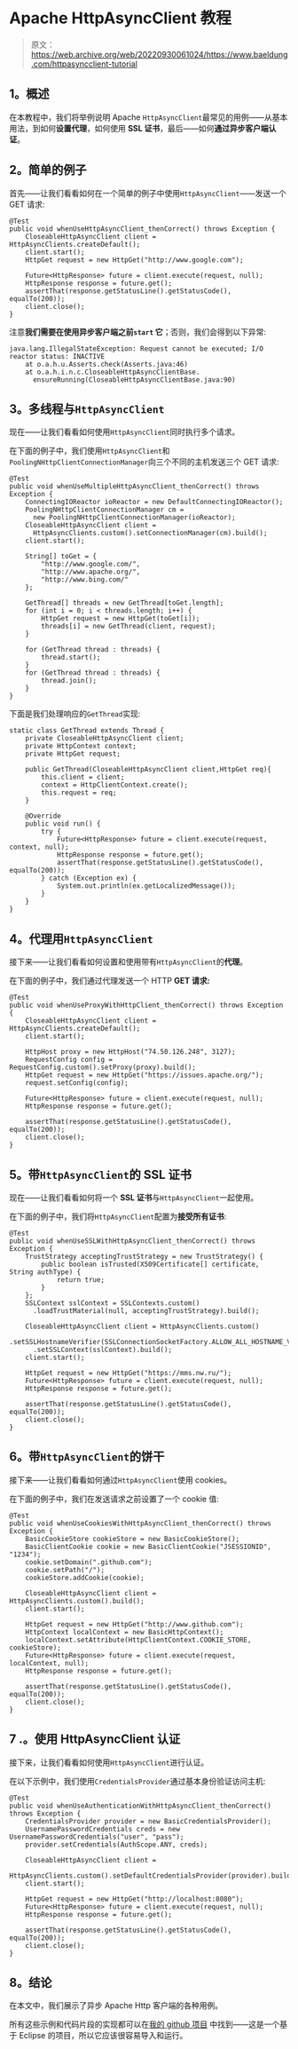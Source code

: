 # Apache HttpAsyncClient 教程

> 原文：<https://web.archive.org/web/20220930061024/https://www.baeldung.com/httpasyncclient-tutorial>

## 1。概述

在本教程中，我们将举例说明 Apache `HttpAsyncClient`最常见的用例——从基本用法，到如何**设置代理**，如何使用 **SSL 证书**，最后——如何**通过异步客户端认证**。

## 2。简单的例子

首先——让我们看看如何在一个简单的例子中使用`HttpAsyncClient`——发送一个 GET 请求:

```
@Test
public void whenUseHttpAsyncClient_thenCorrect() throws Exception {
    CloseableHttpAsyncClient client = HttpAsyncClients.createDefault();
    client.start();
    HttpGet request = new HttpGet("http://www.google.com");

    Future<HttpResponse> future = client.execute(request, null);
    HttpResponse response = future.get();
    assertThat(response.getStatusLine().getStatusCode(), equalTo(200));
    client.close();
}
```

注意**我们需要在使用异步客户端之前`start` 它**；否则，我们会得到以下异常:

```
java.lang.IllegalStateException: Request cannot be executed; I/O reactor status: INACTIVE
    at o.a.h.u.Asserts.check(Asserts.java:46)
    at o.a.h.i.n.c.CloseableHttpAsyncClientBase.
      ensureRunning(CloseableHttpAsyncClientBase.java:90)
```

## 3。多线程与`HttpAsyncClient`

现在——让我们看看如何使用`HttpAsyncClient`同时执行多个请求。

在下面的例子中，我们使用`HttpAsyncClient`和`PoolingNHttpClientConnectionManager`向三个不同的主机发送三个 GET 请求:

```
@Test
public void whenUseMultipleHttpAsyncClient_thenCorrect() throws Exception {
    ConnectingIOReactor ioReactor = new DefaultConnectingIOReactor();
    PoolingNHttpClientConnectionManager cm = 
      new PoolingNHttpClientConnectionManager(ioReactor);
    CloseableHttpAsyncClient client = 
      HttpAsyncClients.custom().setConnectionManager(cm).build();
    client.start();

    String[] toGet = { 
        "http://www.google.com/", 
        "http://www.apache.org/", 
        "http://www.bing.com/" 
    };

    GetThread[] threads = new GetThread[toGet.length];
    for (int i = 0; i < threads.length; i++) {
        HttpGet request = new HttpGet(toGet[i]);
        threads[i] = new GetThread(client, request);
    }

    for (GetThread thread : threads) {
        thread.start();
    }
    for (GetThread thread : threads) {
        thread.join();
    }
}
```

下面是我们处理响应的`GetThread`实现:

```
static class GetThread extends Thread {
    private CloseableHttpAsyncClient client;
    private HttpContext context;
    private HttpGet request;

    public GetThread(CloseableHttpAsyncClient client,HttpGet req){
        this.client = client;
        context = HttpClientContext.create();
        this.request = req;
    }

    @Override
    public void run() {
        try {
            Future<HttpResponse> future = client.execute(request, context, null);
            HttpResponse response = future.get();
            assertThat(response.getStatusLine().getStatusCode(), equalTo(200));
        } catch (Exception ex) {
            System.out.println(ex.getLocalizedMessage());
        }
    }
}
```

## 4。代理用`HttpAsyncClient`

接下来——让我们看看如何设置和使用带有`HttpAsyncClient`的**代理**。

在下面的例子中，我们通过代理发送一个 HTTP **GET 请求:**

```
@Test
public void whenUseProxyWithHttpClient_thenCorrect() throws Exception {
    CloseableHttpAsyncClient client = HttpAsyncClients.createDefault();
    client.start();

    HttpHost proxy = new HttpHost("74.50.126.248", 3127);
    RequestConfig config = RequestConfig.custom().setProxy(proxy).build();
    HttpGet request = new HttpGet("https://issues.apache.org/");
    request.setConfig(config);

    Future<HttpResponse> future = client.execute(request, null);
    HttpResponse response = future.get();

    assertThat(response.getStatusLine().getStatusCode(), equalTo(200));
    client.close();
}
```

## 5。带`HttpAsyncClient`的 SSL 证书

现在——让我们看看如何将一个 **SSL 证书**与`HttpAsyncClient`一起使用。

在下面的例子中，我们将`HttpAsyncClient`配置为**接受所有证书**:

```
@Test
public void whenUseSSLWithHttpAsyncClient_thenCorrect() throws Exception {
    TrustStrategy acceptingTrustStrategy = new TrustStrategy() {
        public boolean isTrusted(X509Certificate[] certificate,  String authType) {
            return true;
        }
    };
    SSLContext sslContext = SSLContexts.custom()
      .loadTrustMaterial(null, acceptingTrustStrategy).build();

    CloseableHttpAsyncClient client = HttpAsyncClients.custom()
      .setSSLHostnameVerifier(SSLConnectionSocketFactory.ALLOW_ALL_HOSTNAME_VERIFIER)
      .setSSLContext(sslContext).build();
    client.start();

    HttpGet request = new HttpGet("https://mms.nw.ru/");
    Future<HttpResponse> future = client.execute(request, null);
    HttpResponse response = future.get();

    assertThat(response.getStatusLine().getStatusCode(), equalTo(200));
    client.close();
}
```

## 6。带`HttpAsyncClient`的饼干

接下来——让我们看看如何通过`HttpAsyncClient`使用 cookies。

在下面的例子中，我们在发送请求之前设置了一个 cookie 值:

```
@Test
public void whenUseCookiesWithHttpAsyncClient_thenCorrect() throws Exception {
    BasicCookieStore cookieStore = new BasicCookieStore();
    BasicClientCookie cookie = new BasicClientCookie("JSESSIONID", "1234");
    cookie.setDomain(".github.com");
    cookie.setPath("/");
    cookieStore.addCookie(cookie);

    CloseableHttpAsyncClient client = HttpAsyncClients.custom().build();
    client.start();

    HttpGet request = new HttpGet("http://www.github.com");
    HttpContext localContext = new BasicHttpContext();
    localContext.setAttribute(HttpClientContext.COOKIE_STORE, cookieStore);
    Future<HttpResponse> future = client.execute(request, localContext, null);
    HttpResponse response = future.get();

    assertThat(response.getStatusLine().getStatusCode(), equalTo(200));
    client.close();
}
```

## 7 .**。使用 HttpAsyncClient 认证**

接下来，让我们看看如何使用`HttpAsyncClient`进行认证。

在以下示例中，我们使用`CredentialsProvider`通过基本身份验证访问主机:

```
@Test
public void whenUseAuthenticationWithHttpAsyncClient_thenCorrect() throws Exception {
    CredentialsProvider provider = new BasicCredentialsProvider();
    UsernamePasswordCredentials creds = new UsernamePasswordCredentials("user", "pass");
    provider.setCredentials(AuthScope.ANY, creds);

    CloseableHttpAsyncClient client = 
      HttpAsyncClients.custom().setDefaultCredentialsProvider(provider).build();
    client.start();

    HttpGet request = new HttpGet("http://localhost:8080");
    Future<HttpResponse> future = client.execute(request, null);
    HttpResponse response = future.get();

    assertThat(response.getStatusLine().getStatusCode(), equalTo(200));
    client.close();
}
```

## 8。结论

在本文中，我们展示了异步 Apache Http 客户端的各种用例。

所有这些示例和代码片段的实现都可以在[我的 github 项目](https://web.archive.org/web/20220625232035/https://github.com/eugenp/tutorials/tree/master/apache-httpclient "The code samples for the async http client on github") 中找到——这是一个基于 Eclipse 的项目，所以它应该很容易导入和运行。